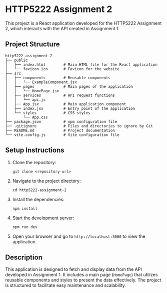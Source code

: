 # HTTP5222 Assignment 2

This project is a React application developed for the HTTP5222 Assignment 2, which interacts with the API created in Assignment 1.

## Project Structure

```
http5222-assignment-2
├── public
│   ├── index.html        # Main HTML file for the React application
│   └── favicon.ico       # Favicon for the website
├── src
│   ├── components        # Reusable components
│   │   └── ExampleComponent.jsx
│   ├── pages             # Main pages of the application
│   │   └── HomePage.jsx
│   ├── services          # API request functions
│   │   └── api.js
│   ├── App.jsx           # Main application component
│   ├── index.jsx         # Entry point of the application
│   └── styles            # CSS styles
│       └── App.css
├── package.json          # npm configuration file
├── .gitignore            # Files and directories to ignore by Git
├── README.md             # Project documentation
└── vite.config.js        # Vite configuration file
```

## Setup Instructions

1. Clone the repository:
   ```
   git clone <repository-url>
   ```

2. Navigate to the project directory:
   ```
   cd http5222-assignment-2
   ```

3. Install the dependencies:
   ```
   npm install
   ```

4. Start the development server:
   ```
   npm run dev
   ```

5. Open your browser and go to `http://localhost:3000` to view the application.

## Description

This application is designed to fetch and display data from the API developed in Assignment 1. It includes a main page (`HomePage`) that utilizes reusable components and styles to present the data effectively. The project is structured to facilitate easy maintenance and scalability.